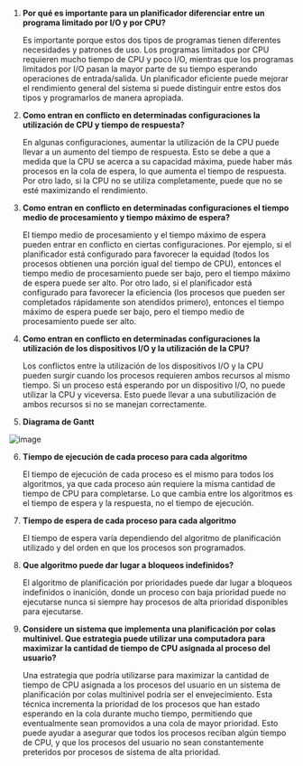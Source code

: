 1. **Por qué es importante para un planificador diferenciar entre un programa limitado por I/O y por CPU?**

   Es importante porque estos dos tipos de programas tienen diferentes necesidades y patrones de uso. Los programas limitados por CPU requieren mucho tiempo de CPU y poco I/O, mientras que los programas limitados por I/O pasan la mayor parte de su tiempo esperando operaciones de entrada/salida. Un planificador eficiente puede mejorar el rendimiento general del sistema si puede distinguir entre estos dos tipos y programarlos de manera apropiada.

2. **Como entran en conflicto en determinadas configuraciones la utilización de CPU y tiempo de respuesta?**

   En algunas configuraciones, aumentar la utilización de la CPU puede llevar a un aumento del tiempo de respuesta. Esto se debe a que a medida que la CPU se acerca a su capacidad máxima, puede haber más procesos en la cola de espera, lo que aumenta el tiempo de respuesta. Por otro lado, si la CPU no se utiliza completamente, puede que no se esté maximizando el rendimiento.

3. **Como entran en conflicto en determinadas configuraciones el tiempo medio de procesamiento y tiempo máximo de espera?**

   El tiempo medio de procesamiento y el tiempo máximo de espera pueden entrar en conflicto en ciertas configuraciones. Por ejemplo, si el planificador está configurado para favorecer la equidad (todos los procesos obtienen una porción igual del tiempo de CPU), entonces el tiempo medio de procesamiento puede ser bajo, pero el tiempo máximo de espera puede ser alto. Por otro lado, si el planificador está configurado para favorecer la eficiencia (los procesos que pueden ser completados rápidamente son atendidos primero), entonces el tiempo máximo de espera puede ser bajo, pero el tiempo medio de procesamiento puede ser alto.

4. **Como entran en conflicto en determinadas configuraciones la utilización de los dispositivos I/O y la utilización de la CPU?**

   Los conflictos entre la utilización de los dispositivos I/O y la CPU pueden surgir cuando los procesos requieren ambos recursos al mismo tiempo. Si un proceso está esperando por un dispositivo I/O, no puede utilizar la CPU y viceversa. Esto puede llevar a una subutilización de ambos recursos si no se manejan correctamente.

5. **Diagrama de Gantt**

![image](https://github.com/diegolopezrm/Sistemas-Operacionales/assets/63005462/dfa483c6-6e8a-4016-bb1d-2cf7c50d204c)


6. **Tiempo de ejecución de cada proceso para cada algoritmo**

   El tiempo de ejecución de cada proceso es el mismo para todos los algoritmos, ya que cada proceso aún requiere la misma cantidad de tiempo de CPU para completarse. Lo que cambia entre los algoritmos es el tiempo de espera y la respuesta, no el tiempo de ejecución.

7. **Tiempo de espera de cada proceso para cada algoritmo**

   El tiempo de espera varía dependiendo del algoritmo de planificación utilizado y del orden en que los procesos son programados.

8. **Que algoritmo puede dar lugar a bloqueos indefinidos?**

   El algoritmo de planificación por prioridades puede dar lugar a bloqueos indefinidos o inanición, donde un proceso con baja prioridad puede no ejecutarse nunca si siempre hay procesos de alta prioridad disponibles para ejecutarse.

9. **Considere un sistema que implementa una planificación por colas multinivel. Que estrategia puede utilizar una computadora para maximizar la cantidad de tiempo de CPU asignada al proceso del usuario?**

   Una estrategia que podría utilizarse para maximizar la cantidad de tiempo de CPU asignada a los procesos del usuario en un sistema de planificación por colas multinivel podría ser el envejecimiento. Esta técnica incrementa la prioridad de los procesos que han estado esperando en la cola durante mucho tiempo, permitiendo que eventualmente sean promovidos a una cola de mayor prioridad. Esto puede ayudar a asegurar que todos los procesos reciban algún tiempo de CPU, y que los procesos del usuario no sean constantemente preteridos por procesos de sistema de alta prioridad.

